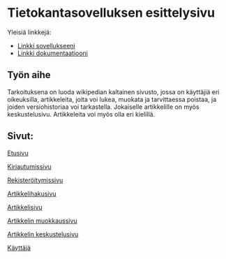 # Tietokantasovelluksen esittelysivu

Yleisiä linkkejä:

* [Linkki sovellukseeni](https://haih.users.helsinki.fi/tsoh/)
* [Linkki dokumentaatiooni](https://github.com/Hansuzu/Tsoha-Bootstrap/blob/master/doc/dokumentaatio.pdf)

## Työn aihe

Tarkoituksena on luoda wikipedian kaltainen sivusto, jossa on käyttäjiä eri oikeuksilla, artikkeleita, joita voi lukea, muokata ja tarvittaessa poistaa, ja joiden versiohistoriaa voi tarkastella. Jokaiselle artikkelille on myös keskustelusivu. Artikkeleita voi myös olla eri kielillä.

## Sivut:

[Etusivu](https://haih.users.helsinki.fi/tsoh/)

[Kirjautumissivu](https://haih.users.helsinki.fi/tsoh/login/)

[Rekisteröitymissivu](https://haih.users.helsinki.fi/tsoh/signup/)

[Artikkelihakusivu](https://haih.users.helsinki.fi/tsoh/page/)

[Artikkelisivu](https://haih.users.helsinki.fi/tsoh/page/agg/diipadaapa)

[Artikkelin muokkaussivu](https://haih.users.helsinki.fi/tsoh/page/edit/)

[Artikkelin keskustelusivu](https://haih.users.helsinki.fi/tsoh/page/discussion/)

[Käyttäjä](https://haih.users.helsinki.fi/tsoh/user/lol)

